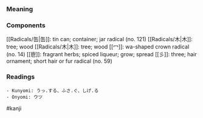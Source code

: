### Meaning



### Components

[[Radicals/缶|缶]]: tin can; container; jar radical (no. 121) [[Radicals/木|木]]: tree; wood [[Radicals/木|木]]: tree; wood [[冖]]: wa-shaped crown radical (no. 14) [[鬯]]: fragrant herbs; spiced liqueur; grow; spread [[彡]]: three; hair ornament; short hair or fur radical (no. 59)

### Readings

```
- Kunyomi: うっ.する、ふさ.ぐ、しげ.る
- Onyomi: ウツ
```

#kanji